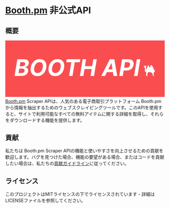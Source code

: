 # **[Booth.pm](http://booth.pm/) 非公式API**

## **概要**
<img src="banner.jpg">
<a href="http://booth.pm">Booth.pm</a> Scraper APIは、人気のある電子商取引プラットフォーム Booth.pm から情報を抽出するためのウェブスクレイピングツールです。このAPIを使用すると、サイトで利用可能なすべての無料アイテムに関する詳細を取得し、それらをダウンロードする機能を提供します。

## **貢献**

私たちは Booth.pm Scraper APIの機能と使いやすさを向上させるための貢献を歓迎します。バグを見つけた場合、機能の要望がある場合、またはコードを貢献したい場合は、私たちの[貢献ガイドライン](https://chat.openai.com/c/CONTRIBUTING.md)に従ってください。

## **ライセンス**

このプロジェクトはMITライセンスの下でライセンスされています - 詳細はLICENSEファイルを参照してください。
